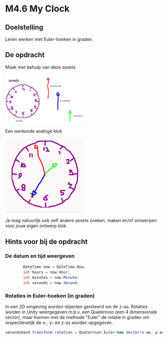 # M4.6 My Clock


## Doelstelling
Leren werken met Euler-hoeken in graden
 
## De opdracht
Maak met behulp van deze assets

<img src="images/myClockAssets.png" alt="clock assets" width="50%"/>

Een werkende analoge klok

<img src="images/myClock.gif" alt="myClock" width="50%"/>

Je mag natuurlijk ook zelf andere assets zoeken, maken en/of ontwerpen voor jouw eigen ontwerp klok


## Hints voor bij de opdracht

### De datum en tijd weergeven

````Cs
        DateTime now = DateTime.Now;
        int hours = now.Hour;
        int minutes = now.Minute;
        int seconds = now.Second;
````

### Rotaties in Euler-hoeken (in graden)

In een 2D omgeving worden objecten geroteerd om de z-as. Rotaties worden in Unity weergegeven m.b.v. een Quaternion (een 4 dimensionale vector), maar kunnen met de methode "Euler" de rotatie in graden om respectievelijk de x-, y- en z-as worden opgegeven. 
```` cs
secondsHand.transform.rotation = Quaternion.Euler(new Vector(x-as, y-as, z-as))
````
